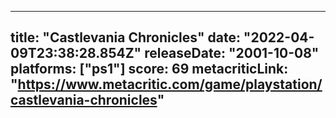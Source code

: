 
---
title: "Castlevania Chronicles"
date: "2022-04-09T23:38:28.854Z"
releaseDate: "2001-10-08"
platforms: ["ps1"]
score: 69
metacriticLink: "https://www.metacritic.com/game/playstation/castlevania-chronicles"
---
